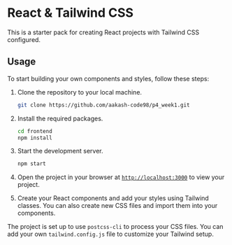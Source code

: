 # React & Tailwind CSS

This is a starter pack for creating React projects with Tailwind CSS configured.

## Usage

To start building your own components and styles, follow these steps:

1. Clone the repository to your local machine.
    ```sh
    git clone https://github.com/aakash-code98/p4_week1.git
    ```

1. Install the required packages.
    ```sh
    cd frontend
    npm install
    ```

1. Start the development server.
    ```sh
    npm start
    ```
1. Open the project in your browser at [`http://localhost:3000`](http://localhost:3000) to view your project.
1. Create your React components and add your styles using Tailwind classes. You can also create new CSS files and import them into your components.

The project is set up to use `postcss-cli` to process your CSS files. You can add your own `tailwind.config.js` file to customize your Tailwind setup.